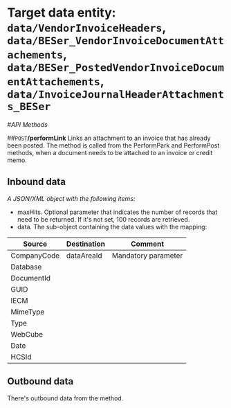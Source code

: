 # Target data entity: `data/VendorInvoiceHeaders`, `data/BESer_VendorInvoiceDocumentAttachements`, `data/BESer_PostedVendorInvoiceDocumentAttachements`, `data/InvoiceJournalHeaderAttachments_BESer`

#_API Methods_

##`POST`**/performLink**
Links an attachment to an invoice that has already been posted. The method is called from the PerformPark and PerformPost methods, when a document needs to be attached to an invoice or credit memo.

## Inbound data

_A JSON/XML object with the following items:_
- maxHits. Optional parameter that indicates the number of records that need to be returned. If it's not set, 100 records are retrieved.
- data. The sub-object containing the data values with the mapping:

| Source | Destination | Comment |
|--|--|--|
| CompanyCode | dataAreaId | Mandatory parameter |
| Database | | |
| DocumentId | | |
| GUID | | |
| IECM | | |
| MimeType | | |
| Type | | |
| WebCube | | |
| Date | | |
| HCSId | | |

## Outbound data
There's outbound data from the method.